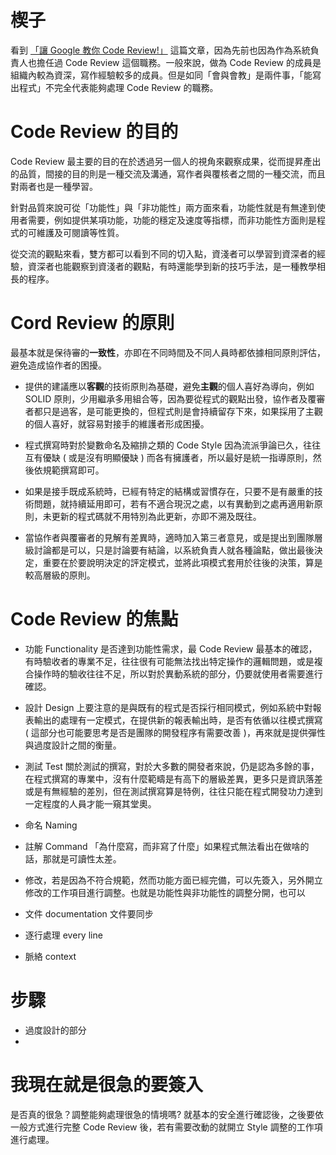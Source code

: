 # 楔子
看到 [「讓 Google 教你 Code Review!」][review] 這篇文章，因為先前也因為作為系統負責人也擔任過 Code Review 這個職務。一般來說，做為 Code Review 的成員是組織內較為資深，寫作經驗較多的成員。但是如同「會與會教」是兩件事，「能寫出程式」不完全代表能夠處理 Code Review 的職務。

# Code Review 的目的

Code Review 最主要的目的在於透過另一個人的視角來觀察成果，從而提昇產出的品質，間接的目的則是一種交流及溝通，寫作者與覆核者之間的一種交流，而且對兩者也是一種學習。

針對品質來說可從「功能性」與「非功能性」兩方面來看，功能性就是有無達到使用者需要，例如提供某項功能，功能的穩定及速度等指標，而非功能性方面則是程式的可維護及可閱讀等性質。

從交流的觀點來看，雙方都可以看到不同的切入點，資淺者可以學習到資深者的經驗，資深者也能觀察到資淺者的觀點，有時還能學到新的技巧手法，是一種教學相長的程序。

# Cord Review 的原則
最基本就是保待審的**一致性**，亦即在不同時間及不同人員時都依據相同原則評估，避免造成協作者的困擾。

* 提供的建議應以**客觀**的技術原則為基礎，避免**主觀**的個人喜好為導向，例如 SOLID 原則，少用繼承多用組合等，因為要從程式的觀點出發，協作者及覆審者都只是過客，是可能更換的，但程式則是會持續留存下來，如果採用了主觀的個人喜好，就容易對接手的維護者形成困擾。

* 程式撰寫時對於變數命名及縮排之類的 Code Style 因為流派爭論已久，往往互有優缺 ( 或是沒有明顯優缺 ) 而各有擁護者，所以最好是統一指導原則，然後依規範撰寫即可。

* 如果是接手既成系統時，已經有特定的結構或習慣存在，只要不是有嚴重的技術問題，就持續延用即可，若有不適合現況之處，以有異動到之處再適用新原則，未更新的程式碼就不用特別為此更新，亦即不溯及既往。

* 當協作者與覆審者的見解有差異時，適時加入第三者意見，或是提出到團隊層級討論都是可以，只是討論要有結論，以系統負責人就各種論點，做出最後決定，重要在於要說明決定的評定模式，並將此項模式套用於往後的決策，算是較高層級的原則。

# Code Review 的焦點
* 功能 Functionality 是否達到功能性需求，最 Code Review 最基本的確認，有時驗收者的專業不足，往往很有可能無法找出特定操作的邏輯問題，或是複合操作時的驗收往往不足，所以對於異動系統的部分，仍要就使用者需要進行確認。

* 設計 Design 上要注意的是與既有的程式是否採行相同模式，例如系統中對報表輸出的處理有一定模式，在提供新的報表輸出時，是否有依循以往模式撰寫( 這部分也可能要思考是否是團隊的開發程序有需要改善 )，再來就是提供彈性與過度設計之間的衡量。

* 測試 Test 關於測試的撰寫，對於大多數的開發者來說，仍是認為多餘的事，在程式撰寫的專業中，沒有什麼範疇是有高下的層級差異，更多只是資訊落差或是有無經驗的差別，但在測試撰寫算是特例，往往只能在程式開發功力達到一定程度的人員才能一窺其堂奧。

* 命名 Naming
* 註解 Command 「為什麼寫，而非寫了什麼」如果程式無法看出在做啥的話，那就是可讀性太差。
* 修改，若是因為不符合規範，然而功能方面已經完備，可以先簽入，另外開立修改的工作項目進行調整。也就是功能性與非功能性的調整分開，也可以
* 文件 documentation 文件要同步
* 逐行處理 every line
* 脈絡 context

# 步驟
* 過度設計的部分
* 

# 我現在就是很急的要簽入
是否真的很急？調整能夠處理很急的情境嗎? 就基本的安全進行確認後，之後要依一般方式進行完整 Code Review 後，若有需要改動的就開立 Style 調整的工作項進行處理。

[review]:https://medium.com/@ryanyang1221/%E8%AE%93-google-%E6%95%99%E4%BD%A0-code-review-be251d4d81b4 "讓 Google 教你 Code Review!"